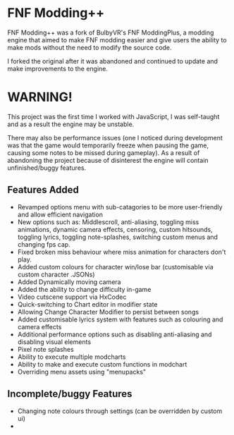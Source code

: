 # FNF Modding++
FNF Modding++ was a fork of BulbyVR's FNF ModdingPlus, a modding engine that aimed to make FNF modding easier and give users the ability to make mods without the need to modify the source code.

I forked the original after it was abandoned and continued to update and make improvements to the engine.
# WARNING!
This project was the first time I worked with JavaScript, I was self-taught and as a result the engine may be unstable.

There may also be performance issues (one I noticed during development was that the game would temporarily freeze when pausing the game, causing some notes to be missed during gameplay). As a result of abandoning the project because of disinterest the engine will contain unfinished/buggy features.

## Features Added

- Revamped options menu with sub-catagories to be more user-friendly and allow efficient navigation
- New options such as: Middlescroll, anti-aliasing, toggling miss animations, dynamic camera effects, censoring, custom hitsounds, toggling lyrics, toggling note-splashes, switching custom menus and changing fps cap.
- Fixed broken miss behaviour where miss animation for characters don't play.
- Added custom colours for character win/lose bar (customisable via custom character .JSONs)
- Added Dynamically moving camera
- Added the ability to change difficulty in-game
- Video cutscene support via HxCodec
- Quick-switching to Chart editor in modifier state
- Allowing Change Character Modifier to persist between songs
- Added customisable lyrics system with features such as colouring and camera effects
- Additional performance options such as disabling anti-aliasing and disabling visual elements
- Pixel note splashes
- Ability to execute multiple modcharts
- Ability to make and execute custom functions in modchart
- Overriding menu assets using "menupacks"
## Incomplete/buggy Features
- Changing note colours through settings (can be overridden by custom ui)
- 